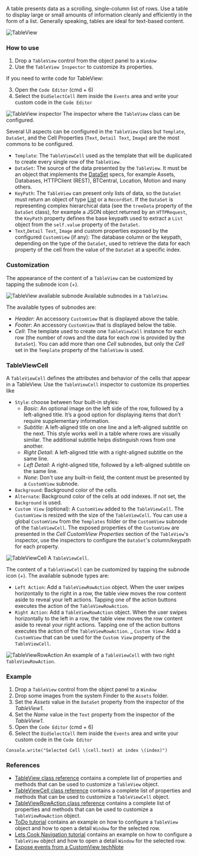 A table presents data as a scrolling, single-column list of rows. Use a table to display large or small amounts of information cleanly and efficiently in the form of a list. Generally speaking, tables are ideal for text-based content.

![TableView](../images/creo/TableView_main.png)

### How to use
1. Drop a `TableView` control from the object panel to a `Window`
2. Use the `TableView Inspector` to customize its properties.

If you need to write code for TableView:

3. Open the `Code Editor` (cmd + 6)
4. Select the `DidSelectCell` item inside the `Events` area and write your custom code in the `Code Editor`

![`TableView` inspector](../images/creo/TableView_inspector.png)
The inspector where the `TableView` class can be configured.

Several UI aspects can be configured in the `TableView` class but  `Template`, `DataSet`, and the Cell Properties (`Text`, `Detail Text`, `Image`) are the most commons to be configured.
- `Template`: The `TableViewCell` used as the template that will be duplicated to create every single row of the `TableView`.
- `DataSet`: The source of the data presented by the `TableView`. It must be an object that implements the [DataSet](./dataset.html) specs, for example Assets, Databases, HTTPClient (REST), BTCentral, Location, Motion and many others.
- `KeyPath`: The `TableView` can present only lists of data, so the `DataSet` must return an object of type [List](../gravity/list.html) or a `RecordSet`.  If the `DataSet` is representing complex hierarchical data (see the `treeData` property of the `DataSet` class), for example a JSON object returned by an `HTTPRequest`, the `KeyPath` property defines the base keypath used to extract a `List` object from the `self.value` property of the `DataSet`.
- `Text`,`Detail Text`, `Image` and custom properties exposed by the configured `CustomView` (if any): The database column or the keypath, depending on the type of the `DataSet`, used to retrieve the data for each property of the cell from the value of the `DataSet` at a specific index.

### Customization
The appearance of the content of a `TableView` can be customized by tapping the subnode icon (+).

![`TableView` available subnode](../images/creo/TableView_subnodes.png)
Available subnodes in a `TableView`.

The available types of subnodes are:
- _Header_: An accessory `CustomView` that is displayed above the table.
- _Footer_: An accessory `CustomView` that is displayed below the table.
- _Cell_: The template used to create one `TableViewCell` instance for each row (the number of rows and the data for each row is provided by the `DataSet`). You can add more than one _Cell_ subnodes, but only the _Cell_ set in the `Template` property of the `TableView` is used.

### TableViewCell
A `TableViewCell` defines the attributes and behavior of the cells that appear in a TableView. Use the `TableViewCell` inspector to customize its properties like

- `Style`: choose between four built-in styles:
    - _Basic_: An optional image on the left side of the row, followed by a left-aligned title. It’s a good option for displaying items that don’t require supplementary information.
    - _Subtitle_: A left-aligned title on one line and a left-aligned subtitle on the next. This style works well in a table where rows are visually similar. The additional subtitle helps distinguish rows from one another.
    - _Right Detail_: A left-aligned title with a right-aligned subtitle on the same line.
    - _Left Detail_: A right-aligned title, followed by a left-aligned subtitle on the same line.
    - _None_: Don't use any built-in field, the content must be presented by a `CustomView` subnode.
- `Background`: Background color of the cells.
- `Alternate`: Background color of the cells at odd indexes. If not set, the `Background` is used.
- `Custom View` (optional): A `CustomView` added to the `TableViewCell`. The `CustomView` is resized with the size of the `TableViewCell`. You can use a global `CustomView` from the `Templates` folder or the `CustomView` subnode of the `TableViewCell`. The exposed properties of the `CustomView` are presented in the _Cell CustomView Properties_ section of the `TableView`'s inspector, use the inspectors to configure the `DataSet`'s column/keypath for each property.

![`TableViewCell`](../images/creo/TableViewCell_main.png)
A `TableViewCell`.

The content of a `TableViewCell` can be customized by tapping the subnode icon (+).
The available subnode types are:
- `Left Action`: Add a `TableViewRowAction` object. When the user swipes horizontally to the right in a row, the table view moves the row content aside to reveal your left actions. Tapping one of the action buttons executes the action of the `TableViewRowAction`.
- `Right Action`: Add a `TableViewRowAction` object. When the user swipes horizontally to the left in a row, the table view moves the row content aside to reveal your right actions. Tapping one of the action buttons executes the action of the `TableViewRowAction`.
_ `Custom View`: Add a `CustomView` that can be used for the `Custom View` property of the `TableViewCell`.

![`TableViewRowAction`](../images/creo/TableViewRowAction_main.png)
An example of a `TableViewCell` with two right `TableViewRowAction`.

### Example
1. Drop a `TableView` control from the object panel to a `Window`
2. Drop some images from the system Finder to the `Assets` folder.
3. Set the _Assets_ value in the `DataSet` property from the inspector of the _TableView1_.
4. Set the _Name_ value in the `Text` property from the inspector of the _TableView1_.
3. Open the `Code Editor` (cmd + 6)
4. Select the `DidSelectCell` item inside the `Events` area and write your custom code in the `Code Editor`
```
Console.write("Selected Cell \(cell.text) at index \(index)")
```

### References
- [TableView class reference](../classes/TableView.html) contains a complete list of properties and methods that can be used to customize a `TableView` object.
- [TableViewCell class reference](../classes/TableViewCell.html) contains a complete list of properties and methods that can be used to customize a `TableViewCell` object.
- [TableViewRowAction class reference](../classes/TableViewRowAction.html) contains a complete list of properties and methods that can be used to customize a `TableViewRowAction` object.
- [ToDo tutorial](../tutorials/todo.html) contains an example on how to configure a `TableView` object and how to open a detail `Window` for the selected row.
- [Lets Cook Navigation tutorial](../tutorials/lets-cook-nav.html) contains an example on how to configure a `TableView` object and how to open a detail `Window` for the selected row.
- [Expose events from a CustomView techNote](../technotes/exposed-events.html)
